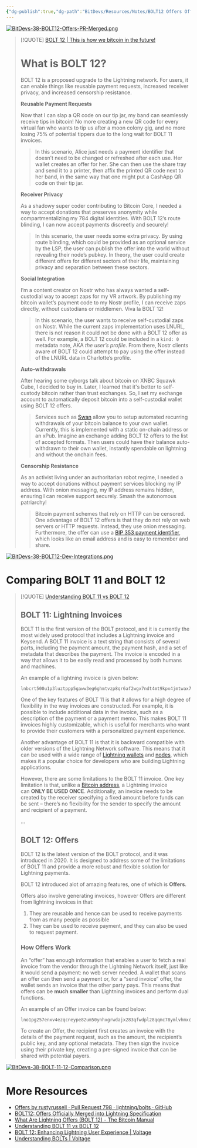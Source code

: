 ```yaml
---
{"dg-publish":true,"dg-path":"BitDevs/Resources/Notes/BOLT12 Offers Officially Merged into Lightning Specification.md","permalink":"/bit-devs/resources/notes/bolt-12-offers-officially-merged-into-lightning-specification/","title":"BOLT12 Offers Officially Merged into Lightning Specification","tags":["bitcoin","bitdevs","socratic-38","lightning"],"noteIcon":"3","created":"2024-10-26T13:11:28.706-10:00","updated":"2024-10-27T19:17:04.012-10:00"}
---
```




[![BitDevs-38-BOLT12-Offers-PR-Merged.png](/img/user/para/artifacts/BitDevs-38-BOLT12-Offers-PR-Merged.png)](https://github.com/lightning/bolts/pull/798)

> [!QUOTE] [BOLT 12 | This is how we bitcoin in the future!](https://bolt12.org/)
> # What is BOLT 12?
> 
> BOLT 12 is a proposed upgrade to the Lightning network. For users, it can enable things like reusable payment requests, increased receiver privacy, and increased censorship resistance.
> 
> **Reusable Payment Requests**
> 
> Now that I can slap a QR code on our tip jar, my band can seamlessly receive tips in bitcoin! No more creating a new QR code for every virtual fan who wants to tip us after a moon colony gig, and no more losing 75% of potential tippers due to the long wait for BOLT 11 invoices.
> 
> > In this scenario, Alice just needs a payment identifier that doesn’t need to be changed or refreshed after each use. Her wallet creates an offer for her. She can then use the share tray and send it to a printer, then affix the printed QR code next to her band, in the same way that one might put a CashApp QR code on their tip jar.
> 
> **Receiver Privacy**
> 
> As a shadowy super coder contributing to Bitcoin Core, I needed a way to accept donations that preserves anonymity while compartmentalizing my 784 digital identities. With BOLT 12’s route blinding, I can now accept payments discreetly and securely!
> 
> > In this scenario, the user needs some extra privacy. By using route blinding, which could be provided as an optional service by the LSP, the user can publish the offer into the world without revealing their node’s pubkey. In theory, the user could create different offers for different sectors of their life, maintaining privacy and separation between these sectors.
> 
> **Social Integration**
> 
> I’m a content creator on Nostr who has always wanted a self-custodial way to accept zaps for my VR artwork. By publishing my bitcoin wallet’s payment code to my Nostr profile, I can receive zaps directly, without custodians or middlemen. Viva la BOLT 12!
> 
> > In this scenario, the user wants to receive self-custodial zaps on Nostr. While the current zaps implementation uses LNURL, there is not reason it could not be done with a BOLT 12 offer as well. For example, a BOLT 12 could be included in a `kind: 0` metadata note, AKA _the user’s profile_. From there, Nostr clients aware of BOLT 12 could attempt to pay using the offer instead of the LNURL data in Charlotte’s profile.
> 
> **Auto-withdrawals**
> 
> After hearing some cyborgs talk about bitcoin on XNBC Squawk Cube, I decided to buy in. Later, I learned that it's better to self-custody bitcoin rather than trust exchanges. So, I set my exchange account to automatically deposit bitcoin into a self-custodial wallet using BOLT 12 offers.
> 
> > Services such as [Swan](https://www.swanbitcoin.com/) allow you to setup automated recurring withdrawals of your bitcoin balance to your own wallet. Currently, this is implemented with a static on-chain address or an xPub. Imagine an exchange adding BOLT 12 offers to the list of accepted formats. Then users could have their balance auto-withdrawn to their own wallet, instantly spendable on lightning and without the onchain fees.
> 
> **Censorship Resistance**
> 
> As an activist living under an authoritarian robot regime, I needed a way to accept donations without payment services blocking my IP address. With onion messaging, my IP address remains hidden, ensuring I can receive support securely. Smash the autonomous patriarchy!
> 
> > Bitcoin payment schemes that rely on HTTP can be censored. One advantage of BOLT 12 offers is that they do not rely on web servers or HTTP requests. Instead, they use onion messaging. Furthermore, the offer can use a [BIP 353 payment identifier](https://github.com/bitcoin/bips/pull/1551), which looks like an email address and is easy to remember and share.

[![BitDevs-38-BOLT12-Dev-Integrations.png](/img/user/para/artifacts/BitDevs-38-BOLT12-Dev-Integrations.png)](https://bolt12.org/)

# Comparing BOLT 11 and BOLT 12
> [!QUOTE] [Understanding BOLT 11 vs BOLT 12](https://www.whatisbitcoin.com/lightning-network/bolt-11-vs-bolt-12)
> ## **BOLT 11: Lightning Invoices**
> 
> BOLT 11 is the first version of the BOLT protocol, and it is currently the most widely used protocol that includes a Lightning invoice and Keysend. A BOLT 11 invoice is a text string that consists of several parts, including the payment amount, the payment hash, and a set of metadata that describes the payment. The invoice is encoded in a way that allows it to be easily read and processed by both humans and machines.
> 
> An example of a lightning invoice is given below:
> ```
>lnbcrt500u1p3luztppp5gaww3eg6ghmtvzp8qr6af2wgx7ndt4mt9kpx4jmtwax77kt7ft6sdqqcqzpgxqyz5vqsp5sl5uprqe0zfu5mkjuypwfykrqt0ka2ap7dq9m6grzyuzflhn8kzs9qyyssqqw4ckhutfyayzc0cgeffhshpf3ln2z8svdt77pkyju7j5c9kjfxrmd68cdq0xdlf3gn6k3m70lx84nt0xsrs0erq400d4t0vtze32pqqeg8reh
>```
>
>One of the key features of BOLT 11 is that it allows for a high degree of flexibility in the way invoices are constructed. For example, it is possible to include additional data in the invoice, such as a description of the payment or a payment memo. This makes BOLT 11 invoices highly customizable, which is useful for merchants who want to provide their customers with a personalized payment experience.
>
>Another advantage of BOLT 11 is that it is backward compatible with older versions of the Lightning Network software. This means that it can be used with a wide range of [Lightning wallets](https://www.whatisbitcoin.com/learn/what-is-a-lightning-wallet) and [nodes](https://www.whatisbitcoin.com/learn/what-is-a-bitcoin-node), which makes it a popular choice for developers who are building Lightning applications.
>
>However, there are some limitations to the BOLT 11 invoice. One key limitation is that, unlike a [Bitcoin address](https://www.whatisbitcoin.com/learn/what-is-a-bitcoin-address), a Lightning invoice can **ONLY BE USED ONCE**. Additionally, an invoice needs to be created by the receiver specifying a fixed amount before funds can be sent – there’s no flexibility for the sender to specify the amount and recipient of a payment.
>
>...
>
>## **BOLT 12: Offers**
>
>BOLT 12 is the latest version of the BOLT protocol, and it was introduced in 2020. It is designed to address some of the limitations of BOLT 11 and provide a more robust and flexible solution for Lightning payments.
>
>BOLT 12 introduced alot of amazing features, one of which is **Offers**.
>
>Offers also involve generating invoices, however Offers are different from lightning invoices in that:
>1. They are reusable and hence can be used to receive payments from as many people as possible
>2. They can be used to receive payment, and they can also be used to request payment.
>
> ### **How Offers Work**
> 
> An “offer” has enough information that enables a user to fetch a real invoice from the vendor through the Lightning Network itself, just like it would send a payment: no web server needed. A wallet that scans an offer can then send a payment or, for a “send invoice” offer, the wallet sends an invoice that the other party pays. This means that offers can be **much smaller** than Lightning invoices and perform dual functions.
> 
> An example of an Offer invoice can be found below:
> ```
> lno1pg257enxv4ezqcneype82um50ynhxgrwdajx283qfwdpl28qqmc78ymlvhmxcsywdk5wrjnj36jryg488qwlrnzyjczlqs85ck65ycmkdk92smwt9zuewdzfe7v4aavvaz5kgv9mkk63v3s0ge0f099kssh3yc95qztx504hu92hnx8ctzhtt08pgk0texz0509tk
> ```
> To create an Offer, the recipient first creates an invoice with the details of the payment request, such as the amount, the recipient’s public key, and any optional metadata. They then sign the invoice using their private key, creating a pre-signed invoice that can be shared with potential payers.

[![BitDevs-38-BOLT-11-12-Comparison.png](/img/user/para/artifacts/BitDevs-38-BOLT-11-12-Comparison.png)](https://www.whatisbitcoin.com/lightning-network/bolt-11-vs-bolt-12)

# More Resources
- [Offers by rustyrussell · Pull Request 798 · lightning/bolts · GitHub](https://github.com/lightning/bolts/pull/798)
- [BOLT12: Offers Officially Merged into Lightning Specification](https://www.nobsbitcoin.com/bolt12-offers-officially-merged-into-lightning-spec/)
- [What Are Lightning Offers (BOLT 12) - The Bitcoin Manual](https://thebitcoinmanual.com/articles/lightning-offers-bolt12/)
- [Understanding BOLT 11 vs BOLT 12](https://www.whatisbitcoin.com/lightning-network/bolt-11-vs-bolt-12)
- [BOLT 12: Enhancing Lightning User Experience | Voltage](https://www.voltage.cloud/blog/bolt-12-enhancing-lightning-networks-users-experience)
- [Understanding BOLTs | Voltage](https://www.voltage.cloud/blog/what-are-bolts-lightning-network)



